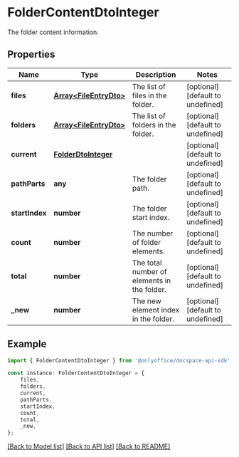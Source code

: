 # FolderContentDtoInteger

The folder content information.

## Properties

Name | Type | Description | Notes
------------ | ------------- | ------------- | -------------
**files** | [**Array&lt;FileEntryDto&gt;**](FileEntryDto.md) | The list of files in the folder. | [optional] [default to undefined]
**folders** | [**Array&lt;FileEntryDto&gt;**](FileEntryDto.md) | The list of folders in the folder. | [optional] [default to undefined]
**current** | [**FolderDtoInteger**](FolderDtoInteger.md) |  | [optional] [default to undefined]
**pathParts** | **any** | The folder path. | [optional] [default to undefined]
**startIndex** | **number** | The folder start index. | [optional] [default to undefined]
**count** | **number** | The number of folder elements. | [optional] [default to undefined]
**total** | **number** | The total number of elements in the folder. | [optional] [default to undefined]
**_new** | **number** | The new element index in the folder. | [optional] [default to undefined]

## Example

```typescript
import { FolderContentDtoInteger } from '@onlyoffice/docspace-api-sdk';

const instance: FolderContentDtoInteger = {
    files,
    folders,
    current,
    pathParts,
    startIndex,
    count,
    total,
    _new,
};
```

[[Back to Model list]](../README.md#documentation-for-models) [[Back to API list]](../README.md#documentation-for-api-endpoints) [[Back to README]](../README.md)
